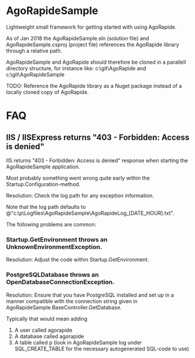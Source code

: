 # AgoRapideSample

Lightweight small framework for getting started with using AgoRapide. 

As of Jan 2018 the AgoRapideSample.sln (solution file) and AgoRapideSample.csproj (project file) references the AgoRapide library through a relative path.

AgoRapideSample and AgoRapide should therefore be cloned in a parallell directory structure, for instance like:
c:\git\AgoRapide
and
c:\git\AgoRapideSample

TODO: Reference the AgoRapide library as a Nuget package instead of a locally cloned copy of AgoRapide.

# FAQ

## IIS / IISExpress returns "403 - Forbidden: Access is denied"

IIS returns "403 - Forbidden: Access is denied" response when starting the AgoRapideSample application.

Most probably something went wrong quite early within the Startup.Configuration-method. 

Resolution: Check the log path for any exception information. 

Note that the log path defaults to @"c:\p\Logfiles\AgoRapideSample\AgoRapideLog_[DATE_HOUR].txt".

The following problems are common:

### Startup.GetEnvironment throws an UnknownEnvironmentException. 

Resolution: Adjust the code within Startup.GetEnvironment.

### PostgreSQLDatabase throws an OpenDatabaseConnectionException. 

Resolution: Ensure that you have PostgreSQL installed and set up in a manner compatible with the connection string given in AgoRapideSample.BaseController.GetDatabase.

Typically that would mean adding 

1) A user called agorapide 
2) A database called agorapide 
3) A table called p (look in AgoRapideSample log under SQL_CREATE_TABLE for the necessary autogenerated SQL-code to use)

